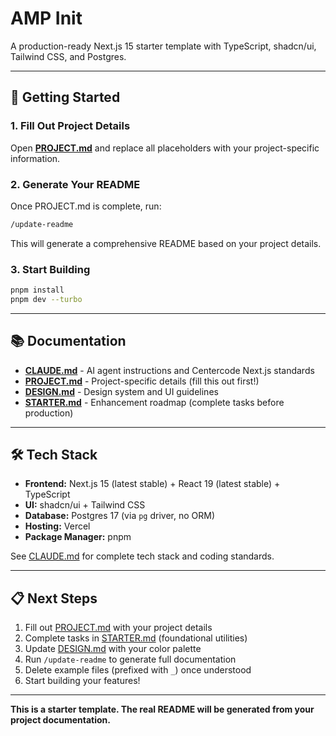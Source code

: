 # AMP Init

A production-ready Next.js 15 starter template with TypeScript, shadcn/ui, Tailwind CSS, and Postgres.

---

## 🚀 Getting Started

### 1. Fill Out Project Details

Open **[PROJECT.md](./PROJECT.md)** and replace all placeholders with your project-specific information.

### 2. Generate Your README

Once PROJECT.md is complete, run:

```bash
/update-readme
```

This will generate a comprehensive README based on your project details.

### 3. Start Building

```bash
pnpm install
pnpm dev --turbo
```

---

## 📚 Documentation

- **[CLAUDE.md](./CLAUDE.md)** - AI agent instructions and Centercode Next.js standards
- **[PROJECT.md](./PROJECT.md)** - Project-specific details (fill this out first!)
- **[DESIGN.md](./DESIGN.md)** - Design system and UI guidelines
- **[STARTER.md](./STARTER.md)** - Enhancement roadmap (complete tasks before production)

---

## 🛠️ Tech Stack

- **Frontend:** Next.js 15 (latest stable) + React 19 (latest stable) + TypeScript
- **UI:** shadcn/ui + Tailwind CSS
- **Database:** Postgres 17 (via `pg` driver, no ORM)
- **Hosting:** Vercel
- **Package Manager:** pnpm

See [CLAUDE.md](./CLAUDE.md) for complete tech stack and coding standards.

---

## 📋 Next Steps

1. Fill out [PROJECT.md](./PROJECT.md) with your project details
2. Complete tasks in [STARTER.md](./STARTER.md) (foundational utilities)
3. Update [DESIGN.md](./DESIGN.md) with your color palette
4. Run `/update-readme` to generate full documentation
5. Delete example files (prefixed with `_`) once understood
6. Start building your features!

---

**This is a starter template. The real README will be generated from your project documentation.**

